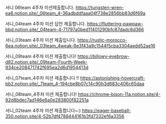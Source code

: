 서니 06team 4주차 미션제출합니다.
https://tungsten-wren-ea6.notion.site/_06team_4-36adbddfaaa04f738e2856bb83d6f69a

서니_04team 4주차 미션 답안 제출합니다.
https://fluttering-pawpaw-bbd.notion.site/_04team-4-71797a0bed11401290bfc87dadc6d366

서니_03team 4주차 미션 제출입니다.
https://rustic-morocco-6ea.notion.site/_03team_4weak-8e3f43a9c1544f5cba3304aedd52ae16

서니_09team 4주차 미션 제출합니다!
https://billowy-eyebrow-d82.notion.site/_09team-Fourth-Week-934ce208471742f695ea2d6d1954413d

서니_07team_4주차 미션 제출합니다 !!
https://astonishing-hovercraft-bb2.notion.site/_7team_4-194cbe8b07c14c90b3d683c406c65daa

서니_08team_4주차 미션 제출합니다!
https://chrome-bison-11a.notion.site/4-92d8bdec7ad146e6a0e283800f82251a

서니_02team 4주차 미션 제출합니다~:)
https://eager-baseball-350.notion.site/4-52b7df4788444161b3fd7332ef6a3356
